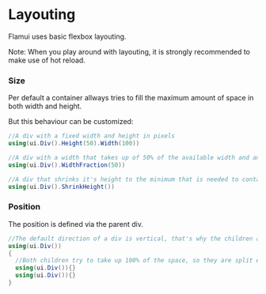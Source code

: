 # Layouting

Flamui uses basic flexbox layouting.

Note: When you play around with layouting, it is strongly recommended to make use of hot reload.

### Size
Per default a container allways tries to fill the maximum amount of space in both width and height.

But this behaviour can be customized:

```csharp
//A div with a fixed width and height in pixels
using(ui.Div().Height(50).Width(100))

//A div with a width that takes up of 50% of the available width and and 100% (default) of the height. 
using(ui.Div().WidthFraction(50))

//A div that shrinks it's height to the minimum that is needed to contain it's children
using(ui.Div().ShrinkHeight())
```

### Position
The position is defined via the parent div.

```csharp
//The default direction of a div is vertical, that's why the children are below one another
using(ui.Div())
{
  //Both children try to take up 100% of the space, so they are split equally.
  using(ui.Div()){}
  using(ui.Div()){}
}
```

